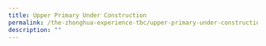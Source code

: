 ```yaml
---
title: Upper Primary Under Construction
permalink: /the-zhonghua-experience-tbc/upper-primary-under-construction/
description: ""
---
```

